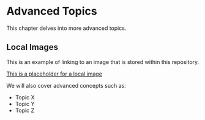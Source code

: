 # Advanced Topics

This chapter delves into more advanced topics.

## Local Images
This is an example of linking to an image that is stored within this repository.

[This is a placeholder for a local image](./assets/placeholder.txt)

We will also cover advanced concepts such as:
- Topic X
- Topic Y
- Topic Z
